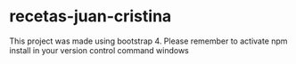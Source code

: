 # recetas-juan-cristina

This project was made using bootstrap 4.
Please remember to activate npm install in your version control command windows
